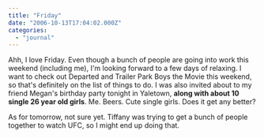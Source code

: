 ```yaml
---
title: "Friday"
date: "2006-10-13T17:04:02.000Z"
categories: 
  - "journal"
---
```


Ahh, I love Friday. Even though a bunch of people are going into work this weekend (including me), I'm looking forward to a few days of relaxing. I want to check out Departed and Trailer Park Boys the Movie this weekend, so that's definitely on the list of things to do. I was also invited about to my friend Megan's birthday party tonight in Yaletown, **along with about 10 single 26 year old girls**. Me. Beers. Cute single girls. Does it get any better?

As for tomorrow, not sure yet. Tiffany was trying to get a bunch of people together to watch UFC, so I might end up doing that.
